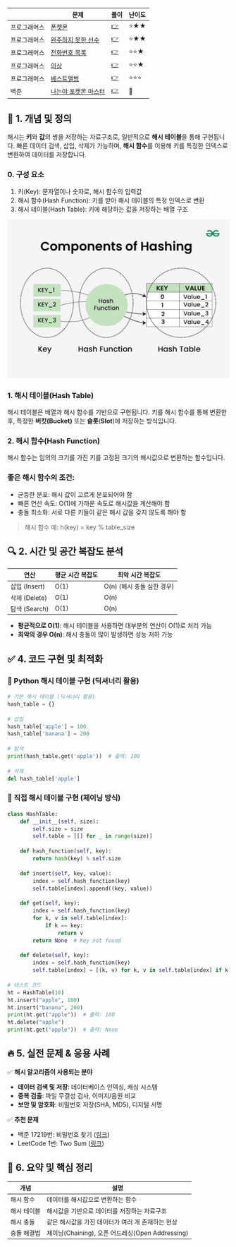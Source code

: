 ||문제|풀이|난이도|
|--|--|--|--|
|프로그래머스|[폰켓몬](https://school.programmers.co.kr/learn/courses/30/lessons/1845)|[👉](./01_포켓몬.py)|⭐️★★|
|프로그래머스|[완주하지 못한 선수](https://school.programmers.co.kr/learn/courses/30/lessons/42576)|[👉](./02_완주하지못한선수.py)|⭐️★★|
|프로그래머스|[전화번호 목록](https://school.programmers.co.kr/learn/courses/30/lessons/42577)|[👉](./03_전화번호목록.py)|⭐️⭐️★|
|프로그래머스|[의상](https://school.programmers.co.kr/learn/courses/30/lessons/42578)|[👉](./04_의상.py)|⭐️⭐️★|
|프로그래머스|[베스트앨범](https://school.programmers.co.kr/learn/courses/30/lessons/42579)|[👉](./05_베스트앨범.py)|⭐️⭐️⭐️|
|백준|[나는야 포켓몬 마스터](https://www.acmicpc.net/problem/1620)|[👉](./06_나는야포켓몬마스터.py)|🩶|

## 📌 1. 개념 및 정의

해시는 **키**와 **값**의 쌍을 저장하는 자료구조로, 일반적으로 **해시 테이블**을 통해 구현됩니다. 빠른 데이터 검색, 삽입, 삭제가 가능하며, **해시 함수**를 이용해 키를 특정한 인덱스로 변환하여 데이터를 저장합니다.

### 0. 구성 요소

1. 키(Key): 문자열이나 숫자로, 해시 함수의 입력값
2. 해시 함수(Hash Function): 키를 받아 해시 테이블의 특정 인덱스로 변환
3. 해시 테이블(Hash Table): 키에 해당하는 값을 저장하는 배열 구조

![alt text](img/image-1.png)

### 1. 해시 테이블(Hash Table)

해시 테이블은 배열과 해시 함수를 기반으로 구현됩니다. 키를 해시 함수를 통해 변환한 후, 특정한 **버킷(Bucket)** 또는 **슬롯**(**Slot**)에 저장하는 방식입니다.



### 2. 해시 함수(Hash Function)

해시 함수는 임의의 크기를 가진 키를 고정된 크기의 해시값으로 변환하는 함수입니다.

### 좋은 해시 함수의 조건:

- 균등한 분포: 해시 값이 고르게 분포되어야 함
- 빠른 연산 속도: O(1)에 가까운 속도로 해시값을 계산해야 함
- 충돌 최소화: 서로 다른 키들이 같은 해시 값을 갖지 않도록 해야 함

> 해시 함수 예:
> h(key) = key % table_size

## 🔍 2. 시간 및 공간 복잡도 분석

| 연산 | 평균 시간 복잡도 | 최악 시간 복잡도 |
| --- | --- | --- |
| 삽입 (Insert) | O(1) | O(n) (해시 충돌 심한 경우) |
| 삭제 (Delete) | O(1) | O(n) |
| 탐색 (Search) | O(1) | O(n) |
- **평균적으로 O(1)**: 해시 테이블을 사용하면 대부분의 연산이 O(1)로 처리 가능
- **최악의 경우 O(n)**: 해시 충돌이 많이 발생하면 성능 저하 가능

## ✅ 4. 코드 구현 및 최적화

### 🔹 Python 해시 테이블 구현 (딕셔너리 활용)

```python
# 기본 해시 테이블 (딕셔너리 활용)
hash_table = {}

# 삽입
hash_table['apple'] = 100
hash_table['banana'] = 200

# 탐색
print(hash_table.get('apple'))  # 출력: 100

# 삭제
del hash_table['apple']
```

### 🔹 직접 해시 테이블 구현 (체이닝 방식)

```python
class HashTable:
    def __init__(self, size):
        self.size = size
        self.table = [[] for _ in range(size)]

    def hash_function(self, key):
        return hash(key) % self.size

    def insert(self, key, value):
        index = self.hash_function(key)
        self.table[index].append((key, value))

    def get(self, key):
        index = self.hash_function(key)
        for k, v in self.table[index]:
            if k == key:
                return v
        return None  # Key not found

    def delete(self, key):
        index = self.hash_function(key)
        self.table[index] = [(k, v) for k, v in self.table[index] if k != key]

# 테스트 코드
ht = HashTable(10)
ht.insert("apple", 100)
ht.insert("banana", 200)
print(ht.get("apple"))  # 출력: 100
ht.delete("apple")
print(ht.get("apple"))  # 출력: None

```

## 🔥 5. 실전 문제 & 응용 사례

✅ **해시 알고리즘이 사용되는 분야**

- **데이터 검색 및 저장**: 데이터베이스 인덱싱, 캐싱 시스템
- **중복 검출**: 파일 무결성 검사, 이미지/음원 비교
- **보안 및 암호화**: 비밀번호 저장(SHA, MD5), 디지털 서명

✅ **추천 문제**

- 백준 17219번: 비밀번호 찾기 ([링크](https://www.acmicpc.net/problem/17219))
- LeetCode 1번: Two Sum ([링크](https://leetcode.com/problems/two-sum/))

## 📖 6. 요약 및 핵심 정리

| 개념 | 설명 |
| --- | --- |
| 해시 함수 | 데이터를 해시값으로 변환하는 함수 |
| 해시 테이블 | 해시값을 기반으로 데이터를 저장하는 자료구조 |
| 해시 충돌 | 같은 해시값을 가진 데이터가 여러 개 존재하는 현상 |
| 충돌 해결법 | 체이닝(Chaining), 오픈 어드레싱(Open Addressing) |
